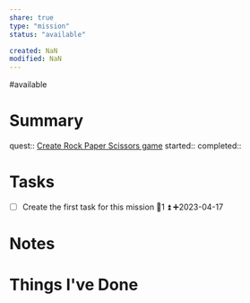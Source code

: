```yaml
---
share: true
type: "mission"
status: "available"

created: NaN 
modified: NaN
---
```

#available 
# Summary
quest:: [Create Rock Paper Scissors game](./Create%20Rock%20Paper%20Scissors%20game.md)
started:: 
completed::
# Tasks
- [ ] Create the first task for this mission 🥄1 ⏫ ➕2023-04-17

# Notes

# Things I've Done